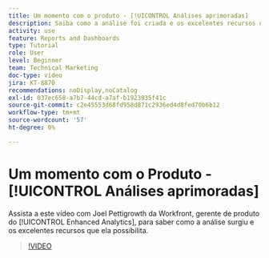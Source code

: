 ```yaml
---
title: Um momento com o produto - [!UICONTROL Análises aprimoradas]
description: Saiba como a análise foi criada e os excelentes recursos que ela oferece com Joel Pettigrowth, gerente de produto do [!UICONTROL Enhanced Analytics].
activity: use
feature: Reports and Dashboards
type: Tutorial
role: User
level: Beginner
team: Technical Marketing
doc-type: video
jira: KT-8870
recommendations: noDisplay,noCatalog
exl-id: 037ec658-a7b7-44cd-a7af-b1923935f41c
source-git-commit: c2e45553d68fd958d871c2936ed4d8fed70b6b12
workflow-type: tm+mt
source-wordcount: '57'
ht-degree: 0%

---
```


# Um momento com o Produto - [!UICONTROL Análises aprimoradas]

Assista a este vídeo com Joel Pettigrowth da Workfront, gerente de produto do [!UICONTROL Enhanced Analytics], para saber como a análise surgiu e os excelentes recursos que ela possibilita.

>[!VIDEO](https://video.tv.adobe.com/v/335042/?quality=12&learn=on)
